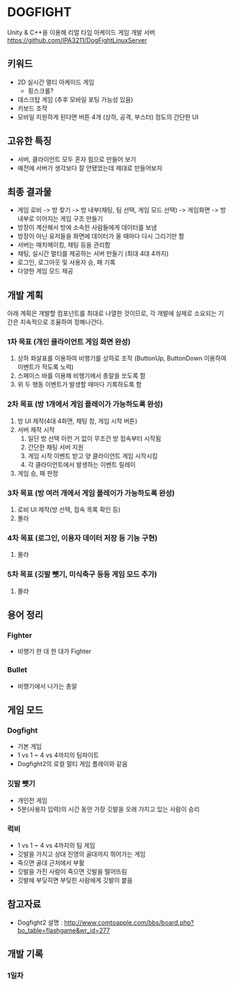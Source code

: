 # DOGFIGHT

Unity & C++을 이용해 리얼 타임 아케이드 게임 개발
서버 https://github.com/IPA3211/DogFightLinuxServer

## 키워드

- 2D 실시간 멀티 아케이드 게임
  - 횡스크롤?
- 데스크탑 게임 (추후 모바일 포팅 가능성 있음)
- 키보드 조작
- 모바일 지원하게 된다면 버튼 4개 (상하, 공격, 부스터) 정도의 간단한 UI

## 고유한 특징

- 서버, 클라이언트 모두 혼자 힘으로 만들어 보기
- 예전에 서버가 생각보다 잘 안됐었는데 제대로 만들어보자

## 최종 결과물

- 게임 로비 -> 방 찾기 -> 방 내부(채팅, 팀 선택, 게임 모드 선택) -> 게임화면 -> 방 내부로 이어지는 게임 구조 만들기
- 방장이 계산해서 방에 소속한 사람들에게 데이터를 보냄
- 방장이 아닌 유저들을 화면에 데이터가 올 때마다 다시 그리기만 함
- 서버는 매치메이킹, 채팅 등을 관리함
- 채팅, 실시간 멀티를 제공하는 서버 만들기 (최대 4대 4까지)
- 로그인, 로그아웃 및 사용자 승, 패 기록
- 다양한 게임 모드 제공

## 개발 계획

아래 계획은 개발할 컴포넌트를 최대로 나열한 것이므로, 각 개발에 실제로 소요되는 기간은 지속적으로 조율하여 정해나간다.

### 1차 목표 (개인 클라이언트 게임 화면 완성)

1. 상하 화살표를 이용하여 비행기를 상하로 조작 (ButtonUp, ButtonDown 이용하여 이벤트가 적도록 노력)
1. 스페이스 바를 이용해 비행기에서 총알을 쏘도록 함
1. 위 두 행동 이벤트가 발생할 때마다 기록하도록 함

### 2차 목표 (방 1개에서 게임 플레이가 가능하도록 완성)

1. 방 UI 제작(4대 4화면, 채팅 창, 게임 시작 버튼)
1. 서버 제작 시작
    1. 일단 방 선택 이런 거 없이 무조건 방 접속부터 시작됨
    1. 간단한 채팅 서버 지원
    1. 게임 시작 이벤트 받고 양 클라이언트 게임 시작시킴
    1. 각 클라이언트에서 발생하는 이벤트 릴레이
1. 게임 승, 패 판정

### 3차 목표 (방 여러 개에서 게임 플레이가 가능하도록 완성)

1. 로비 UI 제작(방 선택, 접속 목록 확인 등)
1. 몰라

### 4차 목표 (로그인, 이용자 데이터 저장 등 기능 구현)

1. 몰라

### 5차 목표 (깃발 뺏기, 미식축구 등등 게임 모드 추가)

1. 몰라

## 용어 정리

### Fighter

- 비행기 한 대 한 대가 Fighter

### Bullet

- 비행기에서 나가는 총알

## 게임 모드

### Dogfight

- 기본 게임
- 1 vs 1 ~ 4 vs 4까지의 팀파이트
- Dogfight2의 로컬 멀티 게임 플레이와 같음

### 깃발 뺏기

- 개인전 게임
- 5분(사용자 입력)의 시간 동안 가장 깃발을 오래 가지고 있는 사람이 승리

### 럭비

- 1 vs 1 ~ 4 vs 4까지의 팀 게임
- 깃발을 가지고 상대 진영의 골대까지 뛰어가는 게임
- 죽으면 골대 근처에서 부활
- 깃발을 가진 사람이 죽으면 깃발을 떨어뜨림
- 깃발에 부딪히면 부딪힌 사람에게 깃발이 붙음

## 참고자료

- Dogfight2 설명 : http://www.comtoapple.com/bbs/board.php?bo_table=flashgame&wr_id=277

## 개발 기록

### 1일차

